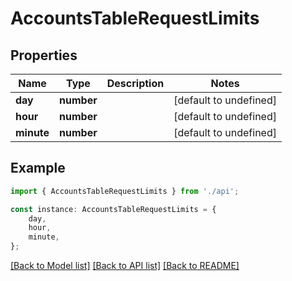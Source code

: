 # AccountsTableRequestLimits


## Properties

Name | Type | Description | Notes
------------ | ------------- | ------------- | -------------
**day** | **number** |  | [default to undefined]
**hour** | **number** |  | [default to undefined]
**minute** | **number** |  | [default to undefined]

## Example

```typescript
import { AccountsTableRequestLimits } from './api';

const instance: AccountsTableRequestLimits = {
    day,
    hour,
    minute,
};
```

[[Back to Model list]](../README.md#documentation-for-models) [[Back to API list]](../README.md#documentation-for-api-endpoints) [[Back to README]](../README.md)
